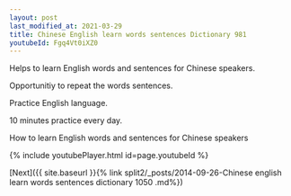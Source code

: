 ```yaml
---
layout: post
last_modified_at: 2021-03-29
title: Chinese English learn words sentences Dictionary 981 
youtubeId: Fgq4Vt0iXZ0
---
```

 
 
Helps to learn English words and sentences for Chinese speakers.

Opportunitiy to repeat the words sentences. 

Practice English language. 
 
10 minutes practice every day. 
 
How to learn English words and sentences for Chinese speakers 
 
{% include youtubePlayer.html id=page.youtubeId %}
 
 
[Next]({{ site.baseurl }}{% link  split2/_posts/2014-09-26-Chinese english learn words sentences dictionary 1050 .md%})
 
